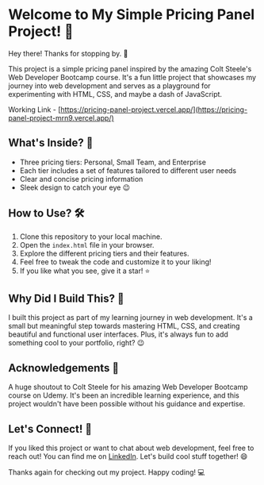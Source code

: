 # Welcome to My Simple Pricing Panel Project! 🎉

Hey there! Thanks for stopping by. 👋

This project is a simple pricing panel inspired by the amazing Colt Steele's Web Developer Bootcamp course. It's a fun little project that showcases my journey into web development and serves as a playground for experimenting with HTML, CSS, and maybe a dash of JavaScript.

Working Link - [https://pricing-panel-project.vercel.app/](https://pricing-panel-project-mrn9.vercel.app/)

## What's Inside? 🤔

- Three pricing tiers: Personal, Small Team, and Enterprise
- Each tier includes a set of features tailored to different user needs
- Clear and concise pricing information
- Sleek design to catch your eye 😉

## How to Use? 🛠️

1. Clone this repository to your local machine.
2. Open the `index.html` file in your browser.
3. Explore the different pricing tiers and their features.
4. Feel free to tweak the code and customize it to your liking!
5. If you like what you see, give it a star! ⭐️

## Why Did I Build This? 🚀

I built this project as part of my learning journey in web development. It's a small but meaningful step towards mastering HTML, CSS, and creating beautiful and functional user interfaces. Plus, it's always fun to add something cool to your portfolio, right? 😉

## Acknowledgements 🙏

A huge shoutout to Colt Steele for his amazing Web Developer Bootcamp course on Udemy. It's been an incredible learning experience, and this project wouldn't have been possible without his guidance and expertise.

## Let's Connect! 👋

If you liked this project or want to chat about web development, feel free to reach out! You can find me on [LinkedIn](https://www.linkedin.com/in/tarunaaditya/). Let's build cool stuff together! 😄

Thanks again for checking out my project. Happy coding! 💻
